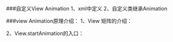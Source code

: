 ###自定义View Animation
   1、xml中定义
   2、自定义类继承Animation






###view Animation原理介绍：
   1、View 矩阵的介绍：

   2、View.startAnimation的入口：



